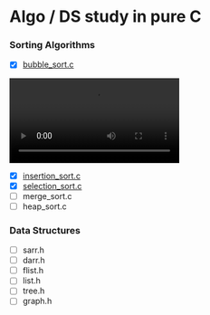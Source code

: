 # Algo / DS study in pure C

### Sorting Algorithms

* [x] [bubble_sort.c](./src/bubble_sort.c)

![](./manim/media/videos/bubble_sort_scene/1080p60/BubbleSortScene.mp4)

* [x] [insertion_sort.c](./src/insertion_sort.c)
* [x] [selection_sort.c](./src/selection_sort.c)
* [ ] merge_sort.c
* [ ] heap_sort.c

### Data Structures

* [ ] sarr.h
* [ ] darr.h
* [ ] flist.h
* [ ] list.h
* [ ] tree.h
* [ ] graph.h